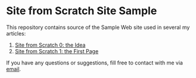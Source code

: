 # Site from Scratch Site Sample

This repository contains source of the Sample Web site used in several my articles:

1. [Site from Scratch 0: the Idea](http://www.yushchenko.name/blog/site-from-scratch-0-introduction)
2. [Site from Scratch 1: the First Page](http://www.yushchenko.name/blog/site-from-scratch-1-the-first-page)

If you have any questions or suggestions, fill free to contact with me via [email](valery@yushchenko.name).



